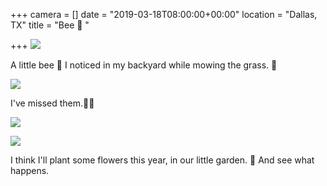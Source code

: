+++
camera = []
date = "2019-03-18T08:00:00+00:00"
location = "Dallas, TX"
title = "Bee 🐝 "

+++
![](https://res.cloudinary.com/tobyblog/image/upload/v1552924469/img/1EF86701-66F3-417B-8A5A-54388E5795E2.jpg)
<!--more-->
A little bee 🐝 I noticed in my backyard while mowing the grass. 🏡

![](https://res.cloudinary.com/tobyblog/image/upload/v1552924491/img/B614C6EF-AF79-4C77-8A17-C558FD2A78BC.jpg)

I've missed them.💛🐝

![](https://res.cloudinary.com/tobyblog/image/upload/v1552925030/img/E01F5B56-7712-4869-9927-B6E609C7FC8B.jpg)

![](https://res.cloudinary.com/tobyblog/image/upload/v1552925058/img/63816088-5779-4064-989D-A9E786B1D821.jpg)

I think I'll plant some flowers this year, in our little garden. 🌻 And see what happens.